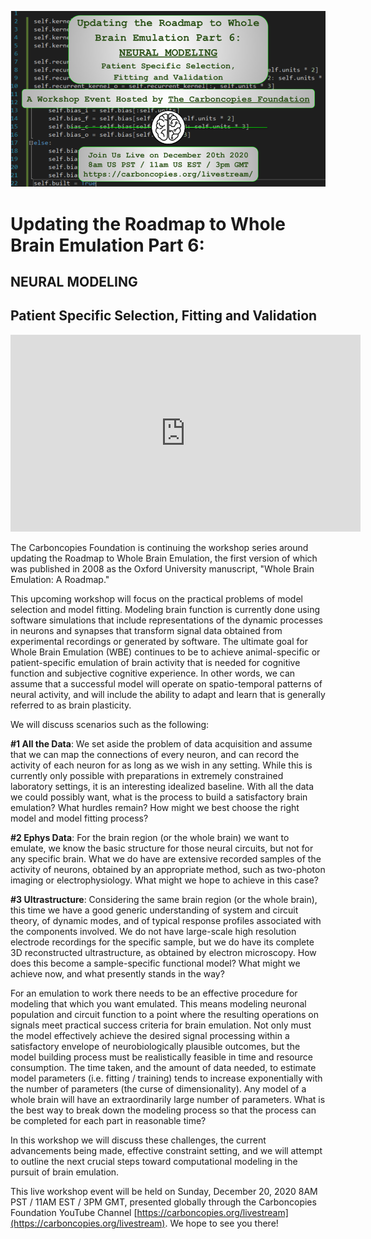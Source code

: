 ![Updating the Roadmap Part 6](/Events/Assets/Fall20202020Promo20Image20120V1-3-e1606675322894.png)

# Updating the Roadmap to Whole Brain Emulation Part 6:
## NEURAL MODELING
## Patient Specific Selection, Fitting and Validation

<iframe width="560" height="315" src="https://www.youtube.com/embed/z21unE9OB5M?si=m0_kfykVpcCC5mCr" title="YouTube video player" frameborder="0" allow="accelerometer; autoplay; clipboard-write; encrypted-media; gyroscope; picture-in-picture; web-share" referrerpolicy="strict-origin-when-cross-origin" allowfullscreen></iframe>

The Carboncopies Foundation is continuing the workshop series around updating the Roadmap to Whole Brain Emulation, the first version of which was published in 2008 as the Oxford University manuscript, "Whole Brain Emulation: A Roadmap."

This upcoming workshop will focus on the practical problems of model selection and model fitting. Modeling brain function is currently done using software simulations that include representations of the dynamic processes in neurons and synapses that transform signal data obtained from experimental recordings or generated by software. The ultimate goal for Whole Brain Emulation (WBE) continues to be to achieve animal-specific or patient-specific emulation of brain activity that is needed for cognitive function and subjective cognitive experience. In other words, we can assume that a successful model will operate on spatio-temporal patterns of neural activity, and will include the ability to adapt and learn that is generally referred to as brain plasticity.

We will discuss scenarios such as the following:

**#1 All the Data**: We set aside the problem of data acquisition and assume that we can map the connections of every neuron, and can record the activity of each neuron for as long as we wish in any setting. While this is currently only possible with preparations in extremely constrained laboratory settings, it is an interesting idealized baseline. With all the data we could possibly want, what is the process to build a satisfactory brain emulation? What hurdles remain? How might we best choose the right model and model fitting process?

**#2 Ephys Data**: For the brain region (or the whole brain) we want to emulate, we know the basic structure for those neural circuits, but not for any specific brain. What we do have are extensive recorded samples of the activity of neurons, obtained by an appropriate method, such as two-photon imaging or electrophysiology. What might we hope to achieve in this case?

**#3 Ultrastructure**: Considering the same brain region (or the whole brain), this time we have a good generic understanding of system and circuit theory, of dynamic modes, and of typical response profiles associated with the components involved. We do not have large-scale high resolution electrode recordings for the specific sample, but we do have its complete 3D reconstructed ultrastructure, as obtained by electron microscopy. How does this become a sample-specific functional model? What might we achieve now, and what presently stands in the way?

For an emulation to work there needs to be an effective procedure for modeling that which you want emulated. This means modeling neuronal population and circuit function to a point where the resulting operations on signals meet practical success criteria for brain emulation. Not only must the model effectively achieve the desired signal processing within a satisfactory envelope of neurobiologically plausible outcomes, but the model building process must be realistically feasible in time and resource consumption. The time taken, and the amount of data needed, to estimate model parameters (i.e. fitting / training) tends to increase exponentially with the number of parameters (the curse of dimensionality). Any model of a whole brain will have an extraordinarily large number of parameters. What is the best way to break down the modeling process so that the process can be completed for each part in reasonable time?

In this workshop we will discuss these challenges, the current advancements being made, effective constraint setting, and we will attempt to outline the next crucial steps toward computational modeling in the pursuit of brain emulation.

This live workshop event will be held on Sunday, December 20, 2020 8AM PST / 11AM EST / 3PM GMT, presented globally through the Carboncopies Foundation YouTube Channel [https://carboncopies.org/livestream](https://carboncopies.org/livestream). We hope to see you there!
